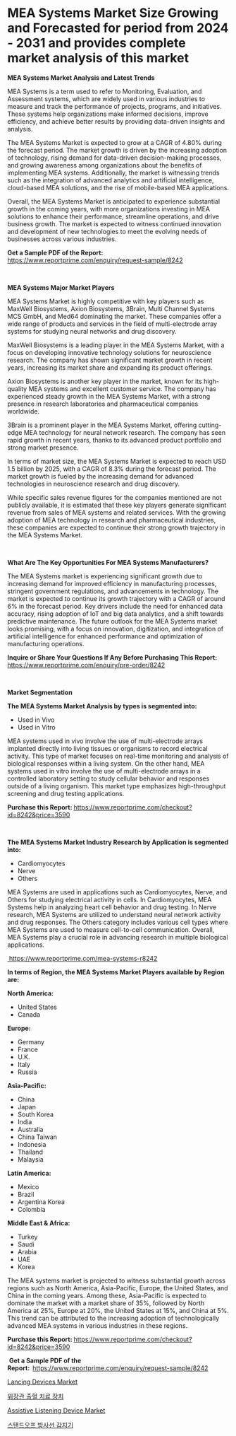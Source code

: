 <p><h1>MEA Systems Market Size Growing and Forecasted for period from 2024 - 2031 and provides complete market analysis of this market</h1></p><p><strong>MEA Systems Market Analysis and Latest Trends</strong></p>
<p><p>MEA Systems is a term used to refer to Monitoring, Evaluation, and Assessment systems, which are widely used in various industries to measure and track the performance of projects, programs, and initiatives. These systems help organizations make informed decisions, improve efficiency, and achieve better results by providing data-driven insights and analysis.</p><p>The MEA Systems Market is expected to grow at a CAGR of 4.80% during the forecast period. The market growth is driven by the increasing adoption of technology, rising demand for data-driven decision-making processes, and growing awareness among organizations about the benefits of implementing MEA systems. Additionally, the market is witnessing trends such as the integration of advanced analytics and artificial intelligence, cloud-based MEA solutions, and the rise of mobile-based MEA applications.</p><p>Overall, the MEA Systems Market is anticipated to experience substantial growth in the coming years, with more organizations investing in MEA solutions to enhance their performance, streamline operations, and drive business growth. The market is expected to witness continued innovation and development of new technologies to meet the evolving needs of businesses across various industries.</p></p>
<p><strong>Get a Sample PDF of the Report:&nbsp;</strong> <a href="https://www.reportprime.com/enquiry/request-sample/8242">https://www.reportprime.com/enquiry/request-sample/8242</a></p>
<p>&nbsp;</p>
<p><strong>MEA Systems Major Market Players</strong></p>
<p><p>MEA Systems Market is highly competitive with key players such as MaxWell Biosystems, Axion Biosystems, 3Brain, Multi Channel Systems MCS GmbH, and Med64 dominating the market. These companies offer a wide range of products and services in the field of multi-electrode array systems for studying neural networks and drug discovery.</p><p>MaxWell Biosystems is a leading player in the MEA Systems Market, with a focus on developing innovative technology solutions for neuroscience research. The company has shown significant market growth in recent years, increasing its market share and expanding its product offerings.</p><p>Axion Biosystems is another key player in the market, known for its high-quality MEA systems and excellent customer service. The company has experienced steady growth in the MEA Systems Market, with a strong presence in research laboratories and pharmaceutical companies worldwide.</p><p>3Brain is a prominent player in the MEA Systems Market, offering cutting-edge MEA technology for neural network research. The company has seen rapid growth in recent years, thanks to its advanced product portfolio and strong market presence.</p><p>In terms of market size, the MEA Systems Market is expected to reach USD 1.5 billion by 2025, with a CAGR of 8.3% during the forecast period. The market growth is fueled by the increasing demand for advanced technologies in neuroscience research and drug discovery.</p><p>While specific sales revenue figures for the companies mentioned are not publicly available, it is estimated that these key players generate significant revenue from sales of MEA systems and related services. With the growing adoption of MEA technology in research and pharmaceutical industries, these companies are expected to continue their strong growth trajectory in the MEA Systems Market.</p></p>
<p>&nbsp;</p>
<p><strong>What Are The Key Opportunities For MEA Systems Manufacturers?</strong></p>
<p><p>The MEA Systems market is experiencing significant growth due to increasing demand for improved efficiency in manufacturing processes, stringent government regulations, and advancements in technology. The market is expected to continue its growth trajectory with a CAGR of around 6% in the forecast period. Key drivers include the need for enhanced data accuracy, rising adoption of IoT and big data analytics, and a shift towards predictive maintenance. The future outlook for the MEA Systems market looks promising, with a focus on innovation, digitization, and integration of artificial intelligence for enhanced performance and optimization of manufacturing operations.</p></p>
<p><strong>Inquire or Share Your Questions If Any Before Purchasing This Report:</strong> <a href="https://www.reportprime.com/enquiry/pre-order/8242">https://www.reportprime.com/enquiry/pre-order/8242</a></p>
<p>&nbsp;</p>
<p><strong>Market Segmentation</strong></p>
<p><strong>The MEA Systems Market Analysis by types is segmented into:</strong></p>
<p><ul><li>Used in Vivo</li><li>Used in Vitro</li></ul></p>
<p><p>MEA systems used in vivo involve the use of multi-electrode arrays implanted directly into living tissues or organisms to record electrical activity. This type of market focuses on real-time monitoring and analysis of biological responses within a living system. On the other hand, MEA systems used in vitro involve the use of multi-electrode arrays in a controlled laboratory setting to study cellular behavior and responses outside of a living organism. This market type emphasizes high-throughput screening and drug testing applications.</p></p>
<p><strong>Purchase this Report:&nbsp;</strong><a href="https://www.reportprime.com/checkout?id=8242&price=3590">https://www.reportprime.com/checkout?id=8242&price=3590</a></p>
<p>&nbsp;</p>
<p><strong>The MEA Systems Market Industry Research by Application is segmented into:</strong></p>
<p><ul><li>Cardiomyocytes</li><li>Nerve</li><li>Others</li></ul></p>
<p><p>MEA Systems are used in applications such as Cardiomyocytes, Nerve, and Others for studying electrical activity in cells. In Cardiomyocytes, MEA Systems help in analyzing heart cell behavior and drug testing. In Nerve research, MEA Systems are utilized to understand neural network activity and drug responses. The Others category includes various cell types where MEA Systems are used to measure cell-to-cell communication. Overall, MEA Systems play a crucial role in advancing research in multiple biological applications.</p></p>
<p><a href="https://www.reportprime.com/mea-systems-r8242">&nbsp;https://www.reportprime.com/mea-systems-r8242</a></p>
<p><strong>In terms of Region, the MEA Systems Market Players available by Region are:</strong></p>
<p>
    <p> <strong> North America: </strong>
        <ul>
            <li>United States</li>
            <li>Canada</li>
        </ul>
        </p> 
    <p> <strong> Europe: </strong>
        <ul>
            <li>Germany</li>
            <li>France</li>
            <li>U.K.</li>
            <li>Italy</li>
            <li>Russia</li>
        </ul>
        </p> 
    <p> <strong> Asia-Pacific: </strong>
        <ul>
            <li>China</li>
            <li>Japan</li>
            <li>South Korea</li>
            <li>India</li>
            <li>Australia</li>
            <li>China Taiwan</li>
            <li>Indonesia</li>
            <li>Thailand</li>
            <li>Malaysia</li>
        </ul>
        </p> 
    <p> <strong> Latin America: </strong>
        <ul>
            <li>Mexico</li>
            <li>Brazil</li>
            <li>Argentina Korea</li>
            <li>Colombia</li>
        </ul>
        </p> 
    <p> <strong> Middle East & Africa: </strong>
        <ul>
            <li>Turkey</li>
            <li>Saudi</li>
            <li>Arabia</li>
            <li>UAE</li>
            <li>Korea</li>
        </ul>
    </p>
    </p>
<p><p>The MEA systems market is projected to witness substantial growth across regions such as North America, Asia-Pacific, Europe, the United States, and China in the coming years. Among these, Asia-Pacific is expected to dominate the market with a market share of 35%, followed by North America at 25%, Europe at 20%, the United States at 15%, and China at 5%. This trend can be attributed to the increasing adoption of technologically advanced MEA systems in various industries in these regions.</p></p>
<p><strong>Purchase this Report: </strong><a href="https://www.reportprime.com/checkout?id=8242&price=3590">https://www.reportprime.com/checkout?id=8242&price=3590</a></p>
<p>&nbsp;<strong>Get a Sample PDF of the Report:&nbsp;&nbsp;</strong><a href="https://www.reportprime.com/enquiry/request-sample/8242">https://www.reportprime.com/enquiry/request-sample/8242</a></p>
<p><strong></strong></p>
<p><p><a href="https://github.com/AlysaLedner2023/Market-Research-Report-List-2/blob/main/lancing-devices-market.md">Lancing Devices Market</a></p><p><a href="https://github.com/bunxhcci35271755/Market-Research-Report-List-3/blob/main/419249387389.md">위장관 출혈 치료 장치</a></p><p><a href="https://github.com/JermaineCrona2023/Market-Research-Report-List-2/blob/main/assistive-listening-device-market.md">Assistive Listening Device Market</a></p><p><a href="https://github.com/fredrickeglers/Market-Research-Report-List-3/blob/main/777754787391.md">스탠드오프 방사선 감지기</a></p></p>